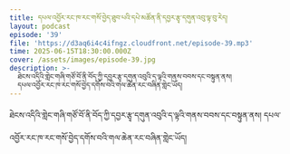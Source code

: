 ```yaml
---
title: དཔལ་འབྱོར་རང་ཁ་རང་གསོ་བྱེད་ཐུབ་པའི་དཔེ་མཚོན་ནི་དབྱར་རྩྭ་དགུན་འབུ་ལྟ་བུ་རེད།
layout: podcast
episode: '39'
file: 'https://d3aq6i4c4ifngz.cloudfront.net/episode-39.mp3'
time: 2025-06-15T18:30:00.000Z
cover: /assets/images/episode-39.jpg
description: >-
  ཐེངས་འདིའི་གླེང་གཞི་གཙོ་བོ་ནི་བོད་ཀྱི་དབྱར་རྩྭ་དགུན་འབུའི་ད་ལྟའི་གནས་བབས་དང་བསྟུན་ནས།
  དཔལ་འབྱོར་རང་ཁ་རང་གསོ་བྱེད་དགོས་བའི་གལ་ཆེན་རང་བཞིན་གླེང་ཡོད།
---
```


ཐེངས་འདིའི་གླེང་གཞི་གཙོ་བོ་ནི་བོད་ཀྱི་དབྱར་རྩྭ་དགུན་འབུའི་ད་ལྟའི་གནས་བབས་དང་བསྟུན་ནས། དཔལ་འབྱོར་རང་ཁ་རང་གསོ་བྱེད་དགོས་བའི་གལ་ཆེན་རང་བཞིན་གླེང་ཡོད།


